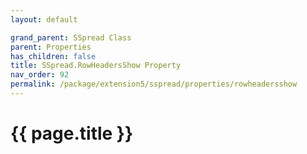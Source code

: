 ```yaml
---
layout: default

grand_parent: SSpread Class
parent: Properties
has_children: false
title: SSpread.RowHeadersShow Property
nav_order: 92
permalink: /package/extension5/sspread/properties/rowheadersshow
---
```

# {{ page.title }}